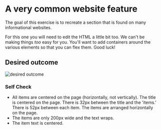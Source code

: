 # A very common website feature

The goal of this exercise is to recreate a section that is found on many informational websites.

For this one you will need to edit the HTML a little bit too. We can't be making things _too_ easy for you. You'll want to add containers around the various elements so that you can flex them. Good luck!

## Desired outcome

![desired outcome](./desired-outcome.png)

### Self Check

- All items are centered on the page (horizontally, not vertically).
The title is centered on the page.
There is 32px between the title and the 'items.'
There is 52px between each item.
The items are arranged horizontally on the page.
- The items are only 200px wide and the text wraps.
- The item text is centered.
